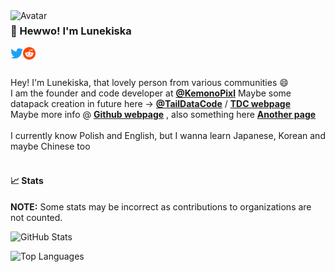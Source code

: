 <img align="left" alt="Avatar" width="200px" src="https://lunekiska.uwu.ai/assets/images/image01.png" />

### 👋 Hewwo! I'm Lunekiska

<a href="https://twitter.com/lemq_ocp">
    <img align="left" alt="Twitter" width="20px" src="https://raw.githubusercontent.com/lunekiska/lunekiska/master/assets/icons/twitter.svg">
</a>

<a href="https://reddit.com/u/dark-vookies">
    <img align="left" alt="Reddit" width="20px" src="https://raw.githubusercontent.com/lunekiska/lunekiska/master/assets/icons/reddit.svg">
</a>

<br />
<br />

Hey! I'm Lunekiska, that lovely person from various communities 😄
<br />
I am the founder and code developer at **[@KemonoPixl](https://github.com/KemonoPixl)**
Maybe some datapack creation in future here -> **[@TailDataCode]([https://github.com/KemonoPixl](https://github.com/TailDataCode))** / **[TDC webpage](tdc.kisca.dev)**
<br />
Maybe more info @ **[Github webpage](https://lunekiska.github.io)** , also something here **[Another page](https://lunekiska.uwu.ai)**
<br />
<br />
I currently know Polish and English, but I wanna learn Japanese, Korean and maybe Chinese too
<br />
<br />


#### 📈 Stats

**NOTE:** Some stats may be incorrect as contributions to organizations
are not counted.

![GitHub Stats](https://github-readme-stats.vercel.app/api?username=lunekiska&count_private=true&theme=tokyonight&show_icons=true)

![Top Languages](https://github-readme-stats.vercel.app/api/top-langs/?username=lunekiska&layout=compact&theme=tokyonight)

<!--START_SECTION:waka-->
<!--END_SECTION:waka-->
